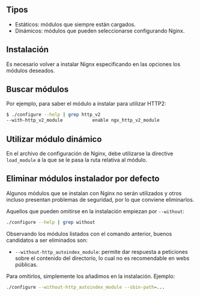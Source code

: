 ## Tipos

- Estáticos: módulos que siempre están cargados.
- Dinámicos: módulos que pueden seleccionarse configurando Nginx.

## Instalación

Es necesario volver a instalar Nignx especificando en las opciones los módulos deseados.

## Buscar módulos

Por ejemplo, para saber el módulo a instalar para utilizar HTTP2:

```bash
$ ./configure --help | grep http_v2
--with-http_v2_module           enable ngx_http_v2_module
```

## Utilizar módulo dinámico

En el archivo de configuración de Nginx, debe utilizarse la directive `load_module` a la que se le pasa la ruta relativa al módulo.

## Eliminar módulos instalador por defecto

Algunos módulos que se instalan con Nginx no serán utilizados y otros incluso presentan problemas de seguridad, por lo que conviene eliminarlos.

Aquellos que pueden omitirse en la instalación empiezan por `--without`:

```bash
./configure --help | grep without
```

Observando los módulos listados con el comando anterior, buenos candidatos a ser eliminados son:

- `--without-http_autoindex_module`: permite dar respuesta a peticiones sobre el contenido del directorio, lo cual no es recomendable en webs públicas.

Para omitirlos, simplemente los añadimos en la instalación. Ejemplo:

```bash
./configure --without-http_autoindex_module --sbin-path=...
```
